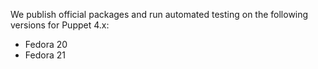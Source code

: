 We publish official packages and run automated testing on the following versions for Puppet 4.x:

* Fedora 20
* Fedora 21

<!-- When updating these, also edit guides/puppetlabs_package_repositories.markdown and add/delete the repo packages as needed. -->

